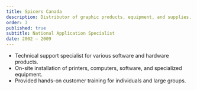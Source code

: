 ```yaml
---
title: Spicers Canada
description: Distributor of graphic products, equipment, and supplies.
order: 3
published: true
subtitle: National Application Specialist
date: 2002 – 2009
---
```


- Technical support specialist for various software and hardware products.
- On-site installation of printers, computers, software, and specialized equipment.
- Provided hands-on customer training for individuals and large groups.

